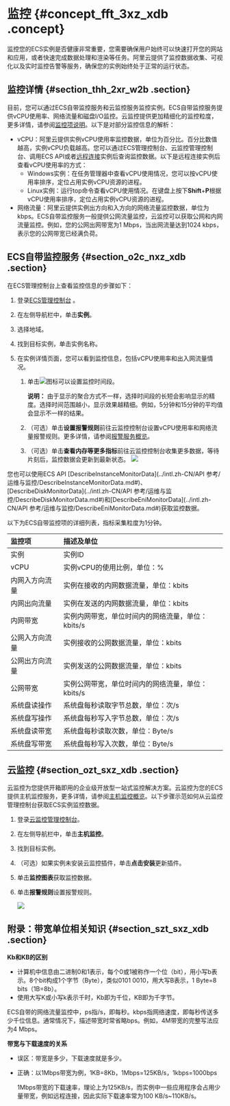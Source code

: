 # 监控 {#concept_fft_3xz_xdb .concept}

监控您的ECS实例是否健康非常重要，您需要确保用户始终可以快速打开您的网站和应用，或者快速完成数据处理和渲染等任务。阿里云提供了监控数据收集、可视化以及实时监控告警等服务，确保您的实例始终处于正常的运行状态。

## 监控详情 {#section_thh_2xr_w2b .section}

目前，您可以通过ECS自带监控服务和云监控服务监控实例。ECS自带监控服务提供vCPU使用率、网络流量和磁盘I/O监控。云监控提供更加精细化的监控粒度，更多详情，请参阅[监控项说明](../../../../../intl.zh-CN/用户指南/主机监控/监控项说明.md#)。以下是对部分监控信息的解析：

-   vCPU：阿里云提供实例vCPU使用率监控数据，单位为百分比。百分比数值越高，实例vCPU负载越高。您可以通过ECS管理控制台、云监控管理控制台、调用ECS API或者[远程连接](intl.zh-CN/用户指南/连接实例/连接实例概述.md#)实例后查询监控数据。以下是远程连接实例后查看vCPU使用率的方式：
    -   Windows实例：在任务管理器中查看vCPU使用情况，您可以按vCPU使用率排序，定位占用实例vCPU资源的进程。
    -   Linux实例：运行top命令查看vCPU使用情况。在键盘上按下**Shift**+**P**根据vCPU使用率排序，定位占用实例vCPU资源的进程。
-   网络流量：阿里云提供实例出方向和入方向的网络流量监控数据，单位为kbps。ECS自带监控服务一般提供公网流量监控，云监控可以获取公网和内网流量监控。例如，您的公网出网带宽为1 Mbps，当出网流量达到1024 kbps，表示您的公网带宽已经满负荷。

## ECS自带监控服务 {#section_o2c_nxz_xdb .section}

在ECS管理控制台上查看监控信息的步骤如下：

1.  登录[ECS管理控制台](https://ecs.console.aliyun.com/) 。
2.  在左侧导航栏中，单击**实例**。
3.  选择地域。
4.  找到目标实例，单击实例名称。
5.  在实例详情页面，您可以看到监控信息，包括vCPU使用率和出入网流量情况。

    1.  单击![](http://static-aliyun-doc.oss-cn-hangzhou.aliyuncs.com/assets/img/9747/15362275449889_zh-CN.png)图标可以设置监控时间段。

        **说明：** 由于显示的聚合方式不一样，选择时间段的长短会影响显示的精度。选择时间范围越小，显示效果越精细。例如，5分钟和15分钟的平均值会显示不一样的结果。

    2.  （可选）单击**设置报警规则**前往云监控控制台设置vCPU使用率和网络流量报警规则。更多详情，请参阅[报警服务概览](../../../../../intl.zh-CN/用户指南/报警服务/报警服务概览.md#)。
    3.  （可选）单击**查看内存等更多指标**前往云监控控制台收集更多数据，等待片刻后，监控数据会更新到最新状态。
    ![](http://static-aliyun-doc.oss-cn-hangzhou.aliyuncs.com/assets/img/9747/15362275449888_zh-CN.png)


您也可以使用ECS API [DescribeInstanceMonitorData](../intl.zh-CN/API 参考/运维与监控/DescribeInstanceMonitorData.md#)、[DescribeDiskMonitorData](../intl.zh-CN/API 参考/运维与监控/DescribeDiskMonitorData.md#)和[DescribeEniMonitorData](../intl.zh-CN/API 参考/运维与监控/DescribeEniMonitorData.md#)获取监控数据。

以下为ECS自带监控项的详细列表，指标采集粒度为1分钟。

|监控项|描述及单位|
|:--|:----|
|实例|实例ID|
|vCPU|实例vCPU的使用比例，单位：%|
|内网入方向流量|实例在接收的内网数据流量，单位：kbits|
|内网出向流量|实例在发送的内网数据流量，单位：kbits|
|内网带宽|实例内网带宽，单位时间内的网络流量，单位：kbits/s|
|公网入方向流量|实例接收的公网数据流量，单位：kbits|
|公网出方向流量|实例发送的公网数据流量，单位：kbits|
|公网带宽|实例公网带宽，单位时间内的网络流量，单位：kbits/s|
|系统盘读操作|系统盘每秒读取字节总数，单位：次/s|
|系统盘写操作|系统盘每秒写入字节总数，单位：次/s|
|系统盘读带宽|系统盘每秒读取次数，单位：Byte/s|
|系统盘写带宽|系统盘每秒写入次数，单位：Byte/s|

## 云监控 {#section_ozt_sxz_xdb .section}

云监控为您提供开箱即用的企业级开放型一站式监控解决方案。云监控为您的ECS提供主机监控服务，更多详情，请参阅[主机监控概览](../../../../../intl.zh-CN/用户指南/主机监控/主机监控概览.md#)。以下步骤示范如何从云监控管理控制台获取ECS实例监控数据。

1.  登录[云监控管理控制台](https://cloudmonitor.console.aliyun.com/)。
2.  在左侧导航栏中，单击**主机监控**。
3.  找到目标实例。
4.  （可选）如果实例未安装云监控插件，单击**点击安装**更新插件。
5.  单击**监控图表**获取监控数据。
6.  单击**报警规则**设置报警规则。

    ![](http://static-aliyun-doc.oss-cn-hangzhou.aliyuncs.com/assets/img/9747/15362275443939_zh-CN.png)


## 附录：带宽单位相关知识 {#section_szt_sxz_xdb .section}

**Kb和KB的区别**

-   计算机中信息由二进制0和1表示，每个0或1被称作一个位（bit），用小写b表示。8个bit构成1个字节（Byte），类似0101 0010，用大写B表示，1 Byte=8 bits（1B=8b）。
-   使用大写K或小写k表示千时，Kb即为千位，KB即为千字节。

ECS自带的网络流量监控中，ps指/s，即每秒。kbps指网络速度，即每秒传送多少千位信息。通常情况下，描述带宽时常省略bps。例如，4M带宽的完整写法应为4 Mbps。

**带宽与下载速度的关系**

-   误区：带宽是多少，下载速度就是多少。
-   正确：以1Mbps带宽为例，1KB=8Kb，1Mbps=125KB/s，1kbps=1000bps

    1Mbps带宽的下载速率，理论上为125KB/s，而实例中一些应用程序会占用少量带宽，例如远程连接，因此实际下载速率常为100 KB/s~110KB/s。


